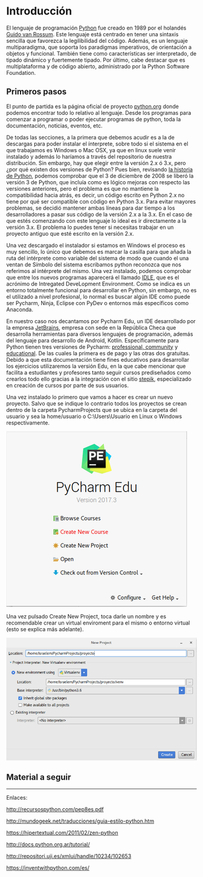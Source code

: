 # Introducción

El lenguaje de programación [Python](https://es.wikipedia.org/wiki/Python) fue creado en 1989 por el holandés [Guido van Rossum](https://es.wikipedia.org/wiki/Guido_van_Rossum). Este lenguaje está centrado en tener una sintaxis sencilla que favorezca la legilibilidad del código. Además, es un lenguaje multiparadigma, que soporta los paradigmas imperativos, de orientación a objetos y funcional. También tiene como características ser interpretado, de tipado dinámico y fuertemente tipado. Por último, cabe destacar que es multiplataforma y de código abierto, administrado por la Python Software Foundation.

## Primeros pasos

El punto de partida es la página oficial de proyecto [python.org](http://www.python.org) donde podemos encontrar todo lo relativo al lenguaje. Desde los programas para comenzar a programar o poder ejecutar programas de python, toda la documentación, noticias, eventos, etc.

De todas las secciones, a la primera que debemos acudir es a la de descargas para poder instalar el ínterprete, sobre todo si el sistema en el que trabajamos es Windows o Mac OSX, ya que en linux suele venir instalado y además lo haríamos a través del repositorio de nuestra distribución. Sin embargo, hay que elegir entre la versión 2.x ó 3.x, pero ¿por qué existen dos versiones de Python? Pues bien, revisando [la historia de Python](https://es.wikipedia.org/wiki/Historia_de_Python), podemos comprobar que el 3 de diciembre de 2008 se liberó la versión 3 de Python, que incluía como es lógico mejoras con respecto las versiones anteriores, pero el problema es que no mantiene la compatibilidad hacia atrás, es decir, un código escrito en Python 2.x no tiene por qué ser compatible con código en Python 3.x. Para evitar mayores problemas, se decidió mantener ambas líneas para dar tiempo a los desarrolladores a pasar sus código de la versión 2.x a la 3.x. En el caso de que estés comenzando con este lenguaje lo ideal es ir directamente a la versión 3.x. El problema lo puedes tener si necesitas trabajar en un proyecto antiguo que esté escrito en la versión 2.x.

Una vez descargado el instalador si estamos en Windows el proceso es muy sencillo, lo único que debemos es marcar la casilla para que añada la ruta del intérprete como variable del sistema de modo que cuando el una ventan de Símbolo del sistema escribamos python reconozca que nos referimos al intérprete del mismo. Una vez instalado, podemos comprobar que entre los nuevos programas aparecerá el llamado [IDLE](https://en.wikipedia.org/wiki/IDLE), que es el acrónimo de Intregated DeveLopment Environment. Como se indica es un entorno totalmente funcional para desarrollar en Python, sin embargo, no es el utilizado a nivel profesional, lo normal es buscar algún IDE como puede ser Pycharm, Ninja, Eclipse con PyDev o entornos más específicos como Anaconda.

En nuestro caso nos decantamos por Pycharm Edu, un IDE desarrollado por la empresa [JetBrains](https://www.jetbrains.com/), empresa con sede en la República Checa que desarrolla herramientas para diversos lenguajes de programación, además del lenguaje para desarrollo de Android, Kotlin. Específicamente para Python tienen tres versiones de Pycharm: [professional, community](https://www.jetbrains.com/pycharm/) y [educational](https://www.jetbrains.com/pycharm-edu/). De las cuales la primera es de pago y las otras dos gratuitas. Debido a que esta documentación tiene fines educativos para desarrollar los ejercicios utilizaremos la versión Edu, en la que cabe mencionar que facilita a estudiantes y profesores tanto seguir cursos prediseñados como crearlos todo ello gracias a la integración con el sitio [stepik](https://stepik.org/), especializado en creación de cursos por parte de sus usuarios.

Una vez instalado lo primero que vamos a hacer es crear un nuevo proyecto. Salvo que se indique lo contrario todos los proyectos se crean dentro de la carpeta PycharmProjects que se ubica en la carpeta del usuario y sea la home/usuario o C:\Users\Usuario en Linux o Windows respectivamente.

![Bienvenida](Imagenes/2018-02-04-19-57-18.png)

Una vez pulsado Create New Project, toca darle un nombre y es recomendable crear un virtual enviroment para el mismo o entorno virtual (esto se explica más adelante).

![Nuevo_proyecto](Imagenes/2018-02-04-20-05-44.png)




## Material a seguir

---
Enlaces:

http://recursospython.com/pep8es.pdf

http://mundogeek.net/traducciones/guia-estilo-python.htm

https://hipertextual.com/2011/02/zen-python

http://docs.python.org.ar/tutorial/

http://repositori.uji.es/xmlui/handle/10234/102653

https://inventwithpython.com/es/


